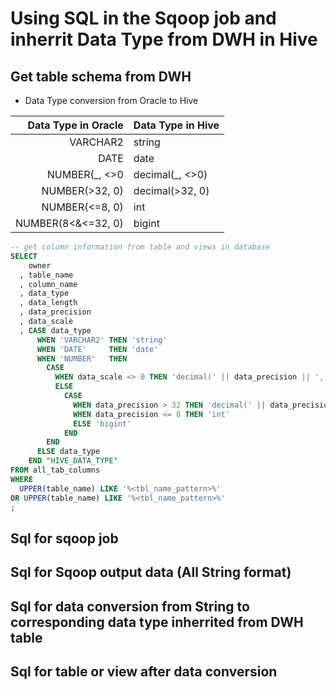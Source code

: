 # Using SQL in the Sqoop job and inherrit Data Type from DWH in Hive

## Get table schema from DWH
* Data Type conversion from Oracle to Hive


| Data Type in Oracle | Data Type in Hive |
| -------------------:|:----------------- |
| VARCHAR2            | string            |
| DATE                | date              |
| NUMBER(\_, <>0      | decimal(\_, <>0)  |
| NUMBER(>32, 0)      | decimal(>32, 0)   |
| NUMBER(<=8, 0)      | int               |
| NUMBER(8<&<=32, 0)  | bigint            |

```sql
-- get column information from table and views in database
SELECT 
    owner
  , table_name
  , column_name
  , data_type
  , data_length
  , data_precision
  , data_scale
  , CASE data_type
      WHEN 'VARCHAR2' THEN 'string'
      WHEN 'DATE'     THEN 'date'
      WHEN 'NUMBER'   THEN 
        CASE
          WHEN data_scale <> 0 THEN 'decimal(' || data_precision || ',' || data_scale || ')'
          ELSE 
            CASE
              WHEN data_precision > 32 THEN 'decimal(' || data_precision || ',' || data_scale || ')'
              WHEN data_precision <= 8 THEN 'int'
              ELSE 'bigint'
            END
        END       
      ELSE data_type 
    END "HIVE_DATA_TYPE"
FROM all_tab_columns
WHERE 
  UPPER(table_name) LIKE '%<tbl_name_pattern>%'
OR UPPER(table_name) LIKE '%<tbl_name_pattern>%'
;
```

## Sql for sqoop job

## Sql for Sqoop output data (All String format)

## Sql for data conversion from String to corresponding data type inherrited from DWH table

## Sql for table or view after data conversion

